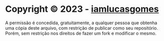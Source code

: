 # Copyright © 2023 - [iamlucasgomes](https://github.com/iamlucasgomes)

A permissão é concedida, gratuitamente, a qualquer pessoa que obtenha uma cópia deste arquivo, com restrição de publicar como seu repositório. Porém, sem restrição nos direitos de fazer um fork e modificar o mesmo.